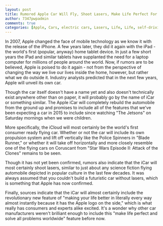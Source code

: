 ```yaml
---
layout: post
title: Rumored Apple Car Will Fly, Shoot Lasers, Make Life Perfect For Millions of People
author: 7347pwpadmin
comments: true
categories: [Apple, Cars, electric cars, Lasers, Life, Life, self-driving cars, Tech, Tesla]
---
```

In 2007, Apple changed the face of mobile technology as we know it with the release of the iPhone. A few years later, they did it again with the iPad - the world's first (popular, anyway) home tablet device. In just a few short years the iPad and similar tablets have supplanted the need for a laptop computer for millions of people around the world. Now, if rumors are to be believed, Apple is poised to do it again - not from the perspective of changing the way we live our lives inside the home, however, but rather what we do outside it. Industry analysts predicted that in the next few years, Apple will unveil its own car.

Though the car itself doesn't have a name yet and also doesn't technically exist anywhere other than on paper, it will probably go by the name of iCar or something similar. The Apple iCar will completely rebuild the automobile from the ground up and promises to include all of the features that we've been expecting a car in 2015 to include since watching "The Jetsons" on Saturday mornings when we were children.

More specifically, the iCloud will most certainly be the world's first consumer ready flying car. Whether or not the car will include its own propulsion system and lift off vertically like the Police Spinners in "Blade Runner," or whether it will take off horizontally and more closely resemble one of the flying cars on Coruscant from "Star Wars Episode II: Attack of the Clones" remains to be seen.

Though it has not yet been confirmed, rumors also indicate that the iCar will most certainly shoot lasers, similar to just about any science fiction flying automobile depicted in popular culture in the last few decades. It was always assumed that you couldn't build a futuristic car without lasers, which is something that Apple has now confirmed.

Finally, sources indicate that the iCar will almost certainly include the revolutionary new feature of "making your life better in literally every way almost instantly because it has the Apple logo on the side," which is what really has consumers and experts alike excited. It's a wonder why other car manufacturers weren't brilliant enough to include this "make life perfect and solve all problems worldwide" feature before now.
